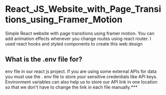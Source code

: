 # React_JS_Website_with_Page_Transitions_using_Framer_Motion
 Simple React website with page transitions using framer motion. You can add animation effects whenever you change routes using react router. I used react hooks and styled components to create this web design
 
 

## What is the .env file for?
env file in our react js project. If you are using some external APIs for data you must use the . env file to store your sensitive credentials like API keys. Environment variables can also help us to store our API link in one location so that we don't have to change the link in each file manually.***
